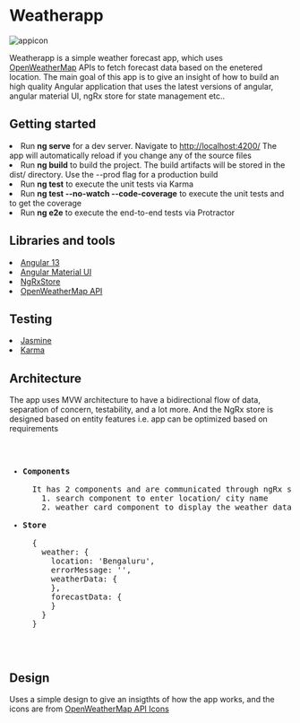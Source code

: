 # Weatherapp
![appicon](https://user-images.githubusercontent.com/22769589/68296145-f7305d80-00a4-11ea-9cbe-24b18222bfa9.png)

Weatherapp is a simple weather forecast app, which uses [OpenWeatherMap](https://openweathermap.org) APIs to fetch forecast data based on the enetered location. The main goal of this app is to give an insight of how to build an high quality Angular application that uses the latest versions of angular, angular material UI, ngRx store for state management etc..

## Getting started
<li>Run <b>ng serve</b> for a dev server. Navigate to <a href="http://localhost:4200/">http://localhost:4200/</a> The app will automatically reload if you change any of the source files</li>
<li>Run <b>ng build</b> to build the project. The build artifacts will be stored in the dist/ directory. Use the --prod flag for a production build</li>
<li>Run <b>ng test</b> to execute the unit tests via Karma</li>
<li>Run <b>ng test --no-watch --code-coverage</b> to execute the unit tests and to get the coverage</li>
<li>Run <b>ng e2e</b> to execute the end-to-end tests via Protractor</li>

## Libraries and tools
<li><a href="https://angular.io/docs">Angular 13</a></li>
<li><a href="https://material.angular.io/guide/getting-started">Angular Material UI</a></li>
<li><a href="https://ngrx.io/guide/store">NgRxStore</a></li>
<li><a href="https://openweathermap.org/api">OpenWeatherMap API</a></li>

## Testing 
<li><a href="https://jasmine.github.io/pages/getting_started.html">Jasmine</a></li>
<li><a href="https://angular.io/guide/testing">Karma</a></li>

## Architecture
The app uses MVW architecture to have a bidirectional flow of data, separation of concern, testability, and a lot more. And the NgRx store is designed based on entity features i.e. app can be optimized based on requirements 
<pre>
<ul>
  <li><b>Components</b></li>
  It has 2 components and are communicated through ngRx store  
    1. search component to enter location/ city name
    2. weather card component to display the weather data of entered city name
  <li><b>Store</b></li>
  { 
    weather: {
      location: 'Bengaluru',
      errorMessage: '',
      weatherData: {
      },
      forecastData: {
      }
    }
  }
 </ul>
</pre>

## Design
Uses a simple design to give an insigthts of how the app works, and the icons are from <a href="https://openweathermap.org/api">OpenWeatherMap API Icons</a>
